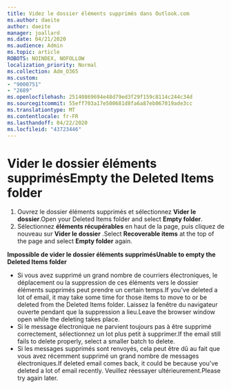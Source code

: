 ```yaml
---
title: Videz le dossier éléments supprimés dans Outlook.com
ms.author: daeite
author: daeite
manager: joallard
ms.date: 04/21/2020
ms.audience: Admin
ms.topic: article
ROBOTS: NOINDEX, NOFOLLOW
localization_priority: Normal
ms.collection: Adm_O365
ms.custom:
- "9000751"
- "2689"
ms.openlocfilehash: 25140869694e48d79ed3f29f159c8114c244c34d
ms.sourcegitcommit: 55eff703a17e500681d8fa6a87eb067019ade3cc
ms.translationtype: MT
ms.contentlocale: fr-FR
ms.lasthandoff: 04/22/2020
ms.locfileid: "43723446"
---
```

# <a name="empty-the-deleted-items-folder"></a><span data-ttu-id="0c4ed-102">Vider le dossier éléments supprimés</span><span class="sxs-lookup"><span data-stu-id="0c4ed-102">Empty the Deleted Items folder</span></span>

1. <span data-ttu-id="0c4ed-103">Ouvrez le dossier éléments supprimés et sélectionnez **Vider le dossier**.</span><span class="sxs-lookup"><span data-stu-id="0c4ed-103">Open your Deleted Items folder and select **Empty folder**.</span></span>
2. <span data-ttu-id="0c4ed-104">Sélectionnez **éléments récupérables** en haut de la page, puis cliquez de nouveau sur **Vider le dossier** .</span><span class="sxs-lookup"><span data-stu-id="0c4ed-104">Select **Recoverable items** at the top of the page and select **Empty folder** again.</span></span>

<span data-ttu-id="0c4ed-105">**Impossible de vider le dossier éléments supprimés**</span><span class="sxs-lookup"><span data-stu-id="0c4ed-105">**Unable to empty the Deleted Items folder**</span></span>

- <span data-ttu-id="0c4ed-106">Si vous avez supprimé un grand nombre de courriers électroniques, le déplacement ou la suppression de ces éléments vers le dossier éléments supprimés peut prendre un certain temps.</span><span class="sxs-lookup"><span data-stu-id="0c4ed-106">If you've deleted a lot of email, it may take some time for those items to move to or be deleted from the Deleted Items folder.</span></span> <span data-ttu-id="0c4ed-107">Laissez la fenêtre du navigateur ouverte pendant que la suppression a lieu.</span><span class="sxs-lookup"><span data-stu-id="0c4ed-107">Leave the browser window open while the deleting takes place.</span></span>
- <span data-ttu-id="0c4ed-108">Si le message électronique ne parvient toujours pas à être supprimé correctement, sélectionnez un lot plus petit à supprimer.</span><span class="sxs-lookup"><span data-stu-id="0c4ed-108">If the email still fails to delete properly, select a smaller batch to delete.</span></span>
- <span data-ttu-id="0c4ed-109">Si les messages supprimés sont renvoyés, cela peut être dû au fait que vous avez récemment supprimé un grand nombre de messages électroniques.</span><span class="sxs-lookup"><span data-stu-id="0c4ed-109">If deleted email comes back, it could be because you've deleted a lot of email recently.</span></span> <span data-ttu-id="0c4ed-110">Veuillez réessayer ultérieurement.</span><span class="sxs-lookup"><span data-stu-id="0c4ed-110">Please try again later.</span></span>